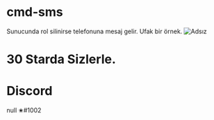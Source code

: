 # cmd-sms
Sunucunda rol silinirse telefonuna mesaj gelir.
Ufak bir örnek.
![Adsız](https://user-images.githubusercontent.com/60463845/126866975-7e05f862-9bbf-4bd3-b2cf-8317fa415a1b.png)

# 30 Starda Sizlerle.
# Discord 
null ✬#1002
